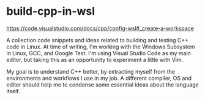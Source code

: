 # build-cpp-in-wsl

https://code.visualstudio.com/docs/cpp/config-wsl#_create-a-workspace

A collection code snippets and ideas related to building and testing C++ code in Linux. At time of writing, I'm working with the Windows Subsystem in Linux, GCC, and Google Test. I'm using Visual Studio Code as my main editor, but taking this as an opportunity to experiment a little with Vim. 

My goal is to understand C++ better, by extracting myself from the environments and workflows I use in my job. A different compiler, OS and editor should help me to condense some essential ideas about the language itself. 
